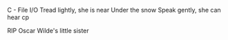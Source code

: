 C - File I/O
		Tread lightly, she is near
		Under the snow
		Speak gently, she can hear
		cp



RIP Oscar Wilde's little sister